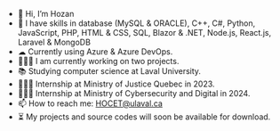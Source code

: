 - 👋 Hi, I’m Hozan
- 🌱 I have skills in database (MySQL & ORACLE), C++, C#, Python, JavaScript, PHP, HTML & CSS, SQL, Blazor & .NET, Node.js, React.js, Laravel & MongoDB
- ☁ Currently using Azure & Azure DevOps.
- 👨🏻‍💻 I am currently working on two projects.
- 📚 Studying computer science at Laval University.
- 👨🏻‍💻 Internship at Ministry of Justice Quebec in 2023.
- 👨🏻‍💻 Internship at Ministry of Cybersecurity and Digital in 2024.
- 📫 How to reach me: HOCET@ulaval.ca
- ⏳ My projects and source codes will soon be available for download.


<!---
Hozan77/Hozan77 is a ✨ special ✨ repository because its `README.md` (this file) appears on your GitHub profile.
You can click the Preview link to take a look at your changes.
--->

